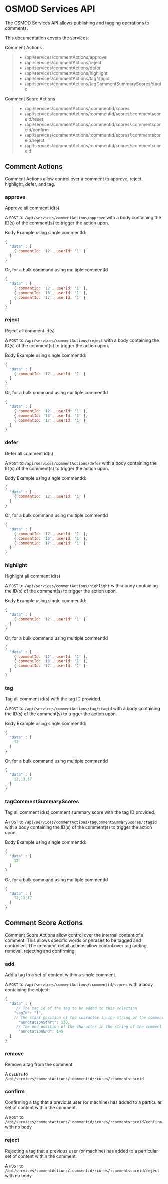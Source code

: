 # OSMOD Services API

The OSMOD Services API allows publishing and tagging operations to comments.

This documentation covers the services:

Comment Actions

> * /api/services/commentActions/approve
> * /api/services/commentActions/reject
> * /api/services/commentActions/defer
> * /api/services/commentActions/highlight
> * /api/services/commentActions/tag/:tagid
> * /api/services/commentActions/tagCommentSummaryScores/:tagid

Comment Score Actions

> * /api/services/commentActions/:commentid/scores
> * /api/services/commentActions/:commentid/scores/:commentscoreid/reset
> * /api/services/commentActions/:commentid/scores/:commentscoreid/confirm
> * /api/services/commentActions/:commentid/scores/:commentscoreid/reject
> * /api/services/commentActions/:commentid/scores/:commentscoreid

## Comment Actions
Comment Actions allow control over a comment to approve, reject, highlight, defer, and tag.

### approve
Approve all comment id(s)

A `POST` to `/api/services/commentActions/approve` with a body containing the ID(s) of the comment(s) to trigger the action upon.

Body Example using single commentId:

```javascript
{
  "data" : [
    { commentId: '12', userId: '1' }
  ]
}
```

Or, for a bulk command using multiple commentId

```javascript
{
  "data" : [
    { commentId: '12', userId: '1' },
    { commentId: '13', userId: '1' },
    { commentId: '17', userId: '1' }
  ]
}
```

### reject
Reject all comment id(s)

A `POST` to `/api/services/commentActions/reject` with a body containing the ID(s) of the comment(s) to trigger the action upon.

Body Example using single commentId:

```javascript
{
  "data" : [
    { commentId: '12', userId: '1' }
  ]
}
```

Or, for a bulk command using multiple commentId

```javascript
{
  "data" : [
    { commentId: '12', userId: '1' },
    { commentId: '13', userId: '1' },
    { commentId: '17', userId: '1' }
  ]
}
```


### defer
Defer all comment id(s)

A `POST` to `/api/services/commentActions/defer` with a body containing the ID(s) of the comment(s) to trigger the action upon.

Body Example using single commentId:

```javascript
{
  "data" : [
    { commentId: '12', userId: '1' }
  ]
}
```

Or, for a bulk command using multiple commentId

```javascript
{
  "data" : [
    { commentId: '12', userId: '1' },
    { commentId: '13', userId: '1' },
    { commentId: '17', userId: '1' }
  ]
}
```


### highlight
Highlight all comment id(s)

A `POST` to `/api/services/commentActions/highlight` with a body containing the ID(s) of the comment(s) to trigger the action upon.

Body Example using single commentId:

```javascript
{
  "data" : [
    { commentId: '12', userId: '1' }
  ]
}
```

Or, for a bulk command using multiple commentId

```javascript
{
  "data" : [
    { commentId: '12', userId: '1' },
    { commentId: '13', userId: '1' },
    { commentId: '17', userId: '1' }
  ]
}
```

### tag
Tag all comment id(s) with the tag ID provided.

A `POST` to `/api/services/commentActions/tag/:tagid` with a body containing the ID(s) of the comment(s) to trigger the action upon.

Body Example using single commentId:

```javascript
{
  "data" : [
    12
  ]
}
```

Or, for a bulk command using multiple commentId

```javascript
{
  "data" : [
    12,13,17
  ]
}
```

### tagCommentSummaryScores
Tag all comment id(s) comment summary score with the tag ID provided.

A `POST` to `/api/services/commentActions/tagCommentSummaryScores/:tagid` with a body containing the ID(s) of the comment(s) to trigger the action upon.

Body Example using single commentId:

```javascript
{
  "data" : [
    12
  ]
}
```

Or, for a bulk command using multiple commentId

```javascript
{
  "data" : [
    12,13,17
  ]
}
```

## Comment Score Actions
Comment Score Actions allow control over the internal content of a comment. This allows specific words or phrases to be tagged and controlled. The comment detail actions allow control over tag adding, removal, rejecting and confirming.

### add
Add a tag to a set of content within a single comment.

A `POST` to `/api/services/commentActions/:commentid/scores` with a body containing the object:

```javascript
{
  "data" : {
  	 // The tag id of the tag to be added to this selection
    "tagId": "1",
    // The start position of the character in the string of the comment text.
	  "annotationStart": 130,
	 // The end position of the character in the string of the comment text.
	  "annotationEnd": 145
  }
}
```

### remove
Remove a tag from the comment.

A `DELETE` to `/api/services/commentActions/:commentid/scores/:commentscoreid`

### confirm
Confirming a tag that a previous user (or machine) has added to a particular set of content within the comment.

A `POST` to `/api/services/commentActions/:commentid/scores/:commentscoreid/confirm` with no body

### reject
Rejecting a tag that a previous user (or machine) has added to a particular set of content within the comment.

A `POST` to `/api/services/commentActions/:commentid/scores/:commentscoreid/reject` with no body
